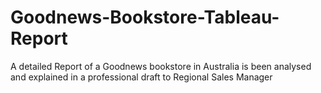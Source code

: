 # Goodnews-Bookstore-Tableau-Report
A detailed Report of a Goodnews bookstore in Australia is been analysed and explained in a professional draft to Regional Sales Manager
